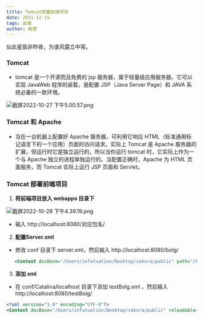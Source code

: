 ```yaml
---
title: Tomcat部署前端项目
date: 2021-12-15
tags: 前端
author: 映雪
---
```


似此星辰非昨夜，为谁风露立中宵。

<!--more-->

### Tomcat

- tomcat 是一个开源而且免费的 jsp 服务器，属于轻量级应用服务器。它可以实现 JavaWeb 程序的装载，是配置 JSP（Java Server Page）和 JAVA 系统必备的一款环境。

![截屏2022-10-27 下午5.00.57.png](/images/2022/10/28/wUkfEtpKZCGPDex.png)

### Tomcat 和 Apache

- 当在一台机器上配置好 Apache 服务器，可利用它响应 HTML（标准通用标记语言下的一个应用）页面的访问请求。实际上 Tomcat 是 Apache 服务器的扩展，但运行时它是独立运行的，所以当你运行 tomcat 时，它实际上作为一个与 Apache 独立的进程单独运行的。当配置正确时，Apache 为 HTML 页面服务，而 Tomcat 实际上运行 JSP 页面和 Servlet。

### Tomcat 部署前端项目

1. **将前端项目放入 webapps 目录下**

![截屏2022-10-28 下午4.39.19.png](/images/2022/10/28/rQeSYodUEb47yuK.png)

- 输入 http://localhost:8080/对应包名/

2. **配置Server.xml**

- 修改 conf 目录下 server.xml，然后输入 http://localhost:8080/bolg/

```xml
   <Context docBase="/Users/infatuation/Desktop/sakura/public" path="/bolg"  reloadable="false"></Context>
```

3. **添加 xml**

- 在 conf/Catalina/localhost 目录下添加 testBolg.xml ，然后输入 http://localhost:8080/testBolg/

```xml
<?xml version="1.0" encoding="UTF-8"?>
<Context docBase="/Users/infatuation/Desktop/sakura/public" reloadable="false" />
```
